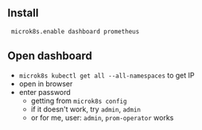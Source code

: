 ## Install

` microk8s.enable dashboard prometheus`

## Open dashboard

* `microk8s kubectl get all --all-namespaces` to get IP
* open in browser
* enter password
  * getting from `microk8s config`
  * if it doesn't work, try `admin`, `admin`
  * or for me, user: `admin`, `prom-operator` works